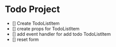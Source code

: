 # Todo Project

- [] Create TodoListItem
- [] create props for TodoListItem
- [] add event handler for add todo TodoListItem
- [] reset form
